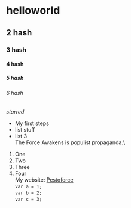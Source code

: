 # helloworld
## 2 hash
### 3 hash
#### 4 hash
##### 5 hash
###### 6 hash
*starred*  

- My first steps  
- list stuff
- list 3  
The Force Awakens is populist propaganda.\
1. One
2. Two
3. Three
4. Four  
My website: [Pestoforce](http://www.PestoForce.com "Games and Pasta")  
`var a = 1;`    
`var b = 2;`    
`var c = 3;`  
